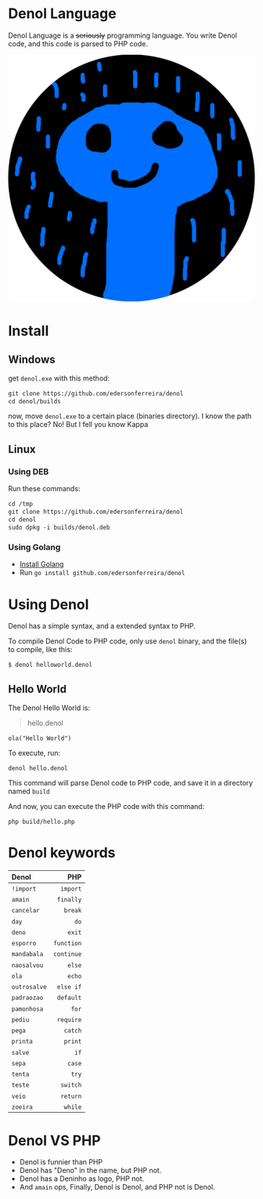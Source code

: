 # Denol Language

Denol Language is a ~~seriously~~ programming language. You write Denol code, and this code is parsed to PHP code.

![Denol Logo](assets/logo.png)

# Install

## Windows

get `denol.exe` with this method:

```
git clone https://github.com/edersonferreira/denol
cd denol/builds
```

now, move `denol.exe` to a certain place (binaries directory). I know the path to this place? No! But I fell you know Kappa

## Linux

### Using DEB

Run these commands:

```
cd /tmp
git clone https://github.com/edersonferreira/denol
cd denol
sudo dpkg -i builds/denol.deb
```

### Using Golang

- [Install Golang](https://golang.org/)
- Run `go install github.com/edersonferreira/denol`

# Using Denol

Denol has a simple syntax, and a extended syntax to PHP.

To compile Denol Code to PHP code, only use `denol` binary, and the file(s) to compile, like this:

```
$ denol helloworld.denol
```

## Hello World

The Denol Hello World is:

> hello.denol

```
ola("Hello World")
```

To execute, run:

```
denol hello.denol
```

This command will parse Denol code to PHP code, and save it in a directory named `build`

And now, you can execute the PHP code with this command:

```
php build/hello.php
```

# Denol keywords

| Denol        |        PHP |
| :----------- | ---------: |
| `!import`    |   `import` |
| `amain`      |  `finally` |
| `cancelar`   |    `break` |
| `day`        |       `do` |
| `deno`       |     `exit` |
| `esporro`    | `function` |
| `mandabala`  | `continue` |
| `naosalvou`  |     `else` |
| `ola`        |     `echo` |
| `outrosalve` |  `else if` |
| `padraozao`  |  `default` |
| `pamonhosa`  |      `for` |
| `pediu`      |  `require` |
| `pega`       |    `catch` |
| `printa`     |    `print` |
| `salve`      |       `if` |
| `sepa`       |     `case` |
| `tenta`      |      `try` |
| `teste`      |   `switch` |
| `veio`       |   `return` |
| `zoeira`     |    `while` |

# Denol VS PHP

- Denol is funnier than PHP
- Denol has "Deno" in the name, but PHP not.
- Denol has a Deninho as logo, PHP not.
- And `amain` ops, Finally, Denol is Denol, and PHP not is Denol.
